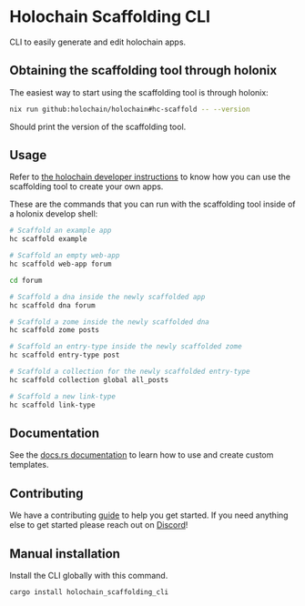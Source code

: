 # Holochain Scaffolding CLI

CLI to easily generate and edit holochain apps.

## Obtaining the scaffolding tool through holonix

The easiest way to start using the scaffolding tool is through holonix:

```bash
nix run github:holochain/holochain#hc-scaffold -- --version
```

Should print the version of the scaffolding tool.

## Usage

Refer to [the holochain developer instructions](https://developer.holochain.org/get-building/) to know how you can use the scaffolding tool to create your own apps.

These are the commands that you can run with the scaffolding tool inside of a holonix develop shell:

```bash
# Scaffold an example app
hc scaffold example

# Scaffold an empty web-app
hc scaffold web-app forum

cd forum

# Scaffold a dna inside the newly scaffolded app
hc scaffold dna forum

# Scaffold a zome inside the newly scaffolded dna
hc scaffold zome posts

# Scaffold an entry-type inside the newly scaffolded zome
hc scaffold entry-type post

# Scaffold a collection for the newly scaffolded entry-type
hc scaffold collection global all_posts

# Scaffold a new link-type
hc scaffold link-type
```

## Documentation

See the [docs.rs documentation](https://docs.rs/holochain_scaffolding_cli) to learn how to use and create custom templates.

## Contributing

We have a contributing [guide](guides/contributing.md) to help you get started. If you need anything else to get started please reach out on [Discord](https://discord.gg/k55DS5dmPH)!

## Manual installation

Install the CLI globally with this command.

```bash
cargo install holochain_scaffolding_cli
```
